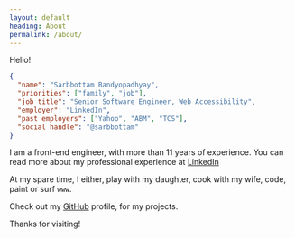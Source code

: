 ```yaml
---
layout: default
heading: About
permalink: /about/
---
```


Hello!

```json
{
  "name": "Sarbbottam Bandyopadhyay",
  "priorities": ["family", "job"],
  "job title": "Senior Software Engineer, Web Accessibility",
  "employer": "LinkedIn",
  "past employers": ["Yahoo", "ABM", "TCS"],
  "social handle": "@sarbbottam"
}
```

I am a front-end engineer, with more than 11 years of experience.
You can read more about my professional experience at [LinkedIn](https://www.linkedin.com/in/sarbbottam)

At my spare time, I either, play with my daughter, cook with my wife, code, paint or surf `www`.

Check out my [GitHub](https://github.com/sarbbottam) profile, for my projects.

Thanks for visiting!
